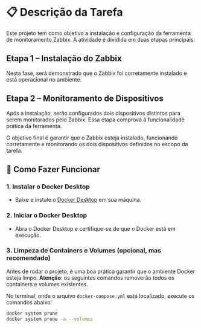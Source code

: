 # 📋 Descrição da Tarefa
Este projeto tem como objetivo a instalação e configuração da ferramenta de monitoramento Zabbix. A atividade é dividida em duas etapas principais:

## Etapa 1 – Instalação do Zabbix
Nesta fase, será demonstrado que o Zabbix foi corretamente instalado e está operacional no ambiente.

## Etapa 2 – Monitoramento de Dispositivos
Após a instalação, serão configurados dois dispositivos distintos para serem monitorados pelo Zabbix. Essa etapa comprova a funcionalidade prática da ferramenta.

O objetivo final é garantir que o Zabbix esteja instalado, funcionando corretamente e monitorando os dois dispositivos definidos no escopo da tarefa.

## 🚀 Como Fazer Funcionar

### 1. **Instalar o Docker Desktop**
   - Baixe e instale o [Docker Desktop](https://www.docker.com/products/docker-desktop) em sua máquina.

### 2. **Iniciar o Docker Desktop**
   - Abra o Docker Desktop e certifique-se de que o Docker está em execução.

### 3. **Limpeza de Containers e Volumes (opcional, mas recomendado)**
   Antes de rodar o projeto, é uma boa prática garantir que o ambiente Docker esteja limpo. **Atenção**: os seguintes comandos removerão todos os containers e volumes existentes.

   No terminal, onde o arquivo `docker-compose.yml` está localizado, execute os comandos abaixo:

   ```bash
   docker system prune
   docker system prune -a --volumes


